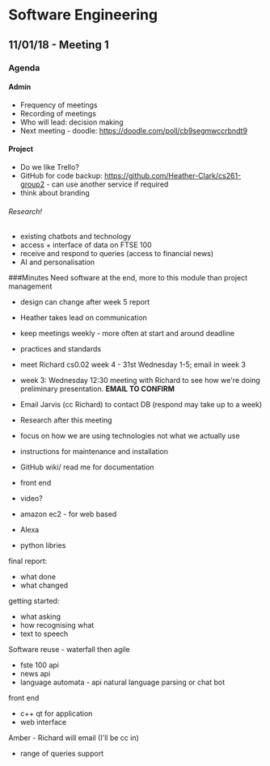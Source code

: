 
# Software Engineering
## 11/01/18 - Meeting 1
### Agenda
#### Admin
- Frequency of meetings
- Recording of meetings
- Who will lead: decision making
- Next meeting - doodle: https://doodle.com/poll/cb9segmwccrbndt9

#### Project
- Do we like Trello?
- GitHub for code backup: https://github.com/Heather-Clark/cs261-group2 - can use another service if required
- think about branding

###### Research!
- existing chatbots and technology
- access + interface of data on FTSE 100
- receive and respond to queries (access to financial news)
- AI and personalisation

###Minutes
Need software at the end, more to this module than project management

- design can change after week 5 report
- Heather takes lead on communication
- keep meetings weekly - more often at start and around deadline
- practices and standards
- meet Richard cs0.02 week 4 - 31st Wednesday 1-5; email in week 3
- week 3: Wednesday 12:30 meeting with Richard to see how we're doing preliminary presentation. **EMAIL TO CONFIRM**
- Email Jarvis (cc Richard) to contact DB (respond may take up to a week)
- Research after this meeting
- focus on how we are using technologies not what we actually use
- instructions for maintenance and installation
- GitHub wiki/ read me for documentation
- front end
- video?
- amazon ec2 - for web based

- Alexa
- python libries

final report:
- what done
- what changed

getting started:
- what asking
- how recognising what
- text to speech

Software reuse - waterfall
then agile
- fste 100 api
- news api
- language automata - api natural language parsing or chat bot

front end
- c++ qt for application
- web interface

Amber - Richard will email (I'll be cc in)


- range of queries support
